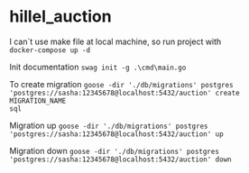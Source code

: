 # hillel_auction

I can`t use make file at local machine, so run project with \
<code>docker-compose up -d</code>

Init documentation
<code>swag init -g .\cmd\main.go</code>

To create migration
<code>goose -dir './db/migrations' postgres 'postgres://sasha:12345678@localhost:5432/auction' create MIGRATION_NAME sql</code> 

Migration up 
<code>goose -dir './db/migrations' postgres 'postgres://sasha:12345678@localhost:5432/auction' up</code>

Migration down 
<code>goose -dir './db/migrations' postgres 'postgres://sasha:12345678@localhost:5432/auction' down</code>